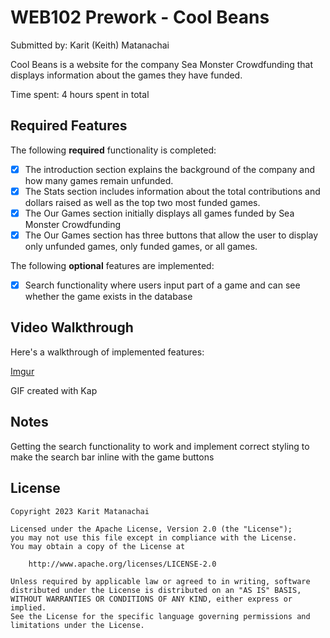 # WEB102 Prework - Cool Beans

Submitted by: Karit (Keith) Matanachai

Cool Beans is a website for the company Sea Monster Crowdfunding that displays information about the games they have funded.

Time spent: 4 hours spent in total

## Required Features

The following **required** functionality is completed:

- [x] The introduction section explains the background of the company and how many games remain unfunded.
- [x] The Stats section includes information about the total contributions and dollars raised as well as the top two most funded games.
- [x] The Our Games section initially displays all games funded by Sea Monster Crowdfunding
- [x] The Our Games section has three buttons that allow the user to display only unfunded games, only funded games, or all games.

The following **optional** features are implemented:

- [x] Search functionality where users input part of a game and can see whether the game exists in the database

## Video Walkthrough

Here's a walkthrough of implemented features:

[Imgur](https://i.imgur.com/JNGUU4k.gifv)

<!-- Replace this with whatever GIF tool you used! -->

GIF created with Kap

<!-- Recommended tools:
[Kap](https://getkap.co/) for macOS
[ScreenToGif](https://www.screentogif.com/) for Windows
[peek](https://github.com/phw/peek) for Linux. -->

## Notes

Getting the search functionality to work and implement correct styling to make the search bar inline with the game buttons

## License

    Copyright 2023 Karit Matanachai

    Licensed under the Apache License, Version 2.0 (the "License");
    you may not use this file except in compliance with the License.
    You may obtain a copy of the License at

        http://www.apache.org/licenses/LICENSE-2.0

    Unless required by applicable law or agreed to in writing, software
    distributed under the License is distributed on an "AS IS" BASIS,
    WITHOUT WARRANTIES OR CONDITIONS OF ANY KIND, either express or implied.
    See the License for the specific language governing permissions and
    limitations under the License.
